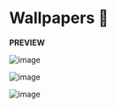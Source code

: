 # Wallpapers 🦊

**PREVIEW**

![image](https://user-images.githubusercontent.com/85375012/184407784-0662f90a-dcb9-4f57-ac7a-e9bec26835b9.png)

![image](https://user-images.githubusercontent.com/85375012/184408451-7ee8fb87-19fc-42a1-a5b7-0a719a599f88.png)

![image](https://user-images.githubusercontent.com/85375012/184408582-298f180d-2726-49da-8c3d-84c4e3d4e209.png)
